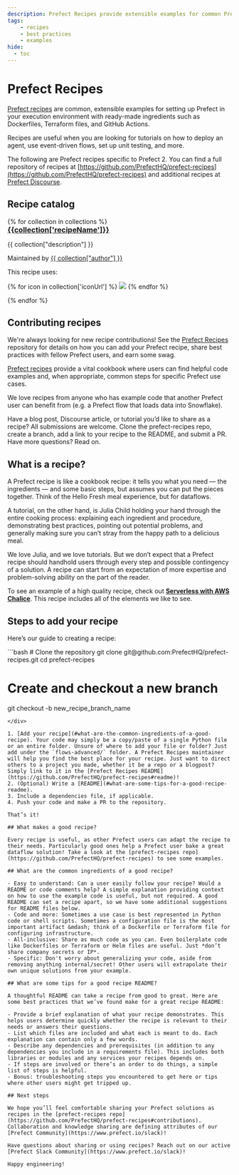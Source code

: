 ```yaml
---
description: Prefect Recipes provide extensible examples for common Prefect use cases.
tags:
    - recipes
    - best practices
    - examples
hide:
  - toc
---
```


# Prefect Recipes

[Prefect recipes](https://github.com/PrefectHQ/prefect-recipes) are common, extensible examples for setting up Prefect in your execution environment with ready-made ingredients such as Dockerfiles, Terraform files, and GitHub Actions.

Recipes are useful when you are looking for tutorials on how to deploy an agent, use event-driven flows, set up unit testing, and more.

The following are Prefect recipes specific to Prefect 2. You can find a full repository of recipes at [https://github.com/PrefectHQ/prefect-recipes](https://github.com/PrefectHQ/prefect-recipes) and additional recipes at [Prefect Discourse](https://discourse.prefect.io/).

## Recipe catalog

<!-- The code below is a jinja2 template that will be rendered by generate_catalog.py -->
<div class="recipe-grid">
{% for collection in collections %}
    <div class="recipe-item">
        <div class="recipe-title">
            <a href="{{ collection['recipeUrl'] }}">
                <h3 style="margin: 0">{{collection['recipeName']}}</h3>
            </a>
        </div>
        <div class="recipe-desc">
            <p>
                {{ collection["description"] }}
            </p>
        </div>
        <div class="recipe-details">
            <p>
                Maintained by <a href="{{ collection["authorUrl"] }}">{{ collection["author"] }}</a>
            </p>
            <p>
                This recipe uses:
            </p>
            <p>
                {% for icon in collection['iconUrl'] %}
                    <img src="{{ icon }}" >
                {% endfor %}
            </p>
        </div>
    </div>
{% endfor %}
</div >

## Contributing recipes

We're always looking for new recipe contributions! See the [Prefect Recipes](https://github.com/PrefectHQ/prefect-recipes#contributing--swag-) repository for details on how you can add your Prefect recipe, share best practices with fellow Prefect users, and earn some swag. 

[Prefect recipes](https://github.com/PrefectHQ/prefect-recipes) provide a vital cookbook where users can find helpful code examples and, when appropriate, common steps for specific Prefect use cases.

We love recipes from anyone who has example code that another Prefect user can benefit from (e.g. a Prefect flow that loads data into Snowflake).

Have a blog post, Discourse article, or tutorial you’d like to share as a recipe? All submissions are welcome. Clone the prefect-recipes repo, create a branch, add a link to your recipe to the README, and submit a PR. Have more questions? Read on.

## What is a recipe?

A Prefect recipe is like a cookbook recipe: it tells you what you need &mdash; the ingredients &mdash; and some basic steps, but assumes you can put the pieces together. Think of the Hello Fresh meal experience, but for dataflows.

A tutorial, on the other hand, is Julia Child holding your hand through the entire cooking process: explaining each ingredient and procedure, demonstrating best practices, pointing out potential problems, and generally making sure you can’t stray from the happy path to a delicious meal.

We love Julia, and we love tutorials. But we don’t expect that a Prefect recipe should handhold users through every step and possible contingency of a solution. A recipe can start from an expectation of more expertise and problem-solving ability on the part of the reader.

To see an example of a high quality recipe, check out **[Serverless with AWS Chalice](https://github.com/PrefectHQ/prefect-recipes/tree/main/flows-advanced/serverless)**. This recipe includes all of the elements we like to see.

## Steps to add your recipe

Here’s our guide to creating a recipe:

<div class="terminal">
```bash
# Clone the repository
git clone git@github.com:PrefectHQ/prefect-recipes.git
cd prefect-recipes

# Create and checkout a new branch
git checkout -b new_recipe_branch_name
```
</div>

1. [Add your recipe](#what-are-the-common-ingredients-of-a-good-recipe). Your code may simply be a copy/paste of a single Python file or an entire folder. Unsure of where to add your file or folder? Just add under the `flows-advanced/` folder. A Prefect Recipes maintainer will help you find the best place for your recipe. Just want to direct others to a project you made, whether it be a repo or a blogpost? Simply link to it in the [Prefect Recipes README](https://github.com/PrefectHQ/prefect-recipes#readme)!
2. (Optional) Write a [README](#what-are-some-tips-for-a-good-recipe-readme).
3. Include a dependencies file, if applicable.
4. Push your code and make a PR to the repository.

That’s it! 

## What makes a good recipe?

Every recipe is useful, as other Prefect users can adapt the recipe to their needs. Particularly good ones help a Prefect user bake a great dataflow solution! Take a look at the [prefect-recipes repo](https://github.com/PrefectHQ/prefect-recipes) to see some examples.

## What are the common ingredients of a good recipe?

- Easy to understand: Can a user easily follow your recipe? Would a README or code comments help? A simple explanation providing context on how to use the example code is useful, but not required. A good README can set a recipe apart, so we have some additional suggestions for README files below.
- Code and more: Sometimes a use case is best represented in Python code or shell scripts. Sometimes a configuration file is the most important artifact &mdash; think of a Dockerfile or Terraform file for configuring infrastructure.
- All-inclusive: Share as much code as you can. Even boilerplate code like Dockerfiles or Terraform or Helm files are useful. Just *don’t share company secrets or IP*.
- Specific: Don't worry about generalizing your code, aside from removing anything internal/secret! Other users will extrapolate their own unique solutions from your example.

## What are some tips for a good recipe README?

A thoughtful README can take a recipe from good to great. Here are some best practices that we’ve found make for a great recipe README:

- Provide a brief explanation of what your recipe demonstrates. This helps users determine quickly whether the recipe is relevant to their needs or answers their questions.
- List which files are included and what each is meant to do. Each explanation can contain only a few words.
- Describe any dependencies and prerequisites (in addition to any dependencies you include in a requirements file). This includes both libraries or modules and any services your recipes depends on.
- If steps are involved or there’s an order to do things, a simple list of steps is helpful.
- Bonus: troubleshooting steps you encountered to get here or tips where other users might get tripped up.

## Next steps

We hope you’ll feel comfortable sharing your Prefect solutions as recipes in the [prefect-recipes repo](https://github.com/PrefectHQ/prefect-recipes#contributions). Collaboration and knowledge sharing are defining attributes of our [Prefect Community](https://www.prefect.io/slack)! 

Have questions about sharing or using recipes? Reach out on our active [Prefect Slack Community](https://www.prefect.io/slack)!

Happy engineering!